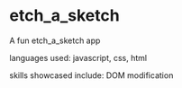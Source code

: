 # etch_a_sketch
A fun etch_a_sketch app

languages used: javascript, css, html

skills showcased include: DOM modification
